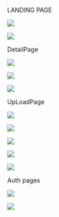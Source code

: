   LANDING PAGE

![](src/images/1.png)


![](src/images/3.png)
  
DetailPage

![](src/images/4.png)


![](src/images/6.jpg)


![](src/images/7.jpg)


UpLoadPage


![](src/images/8.png)


![](src/images/9.png)


![](src/images/10.png)


![](src/images/11.png)


![](src/images/12.png)


Auth pages 

![](src/images/13.png)


![](src/images/14.png)



